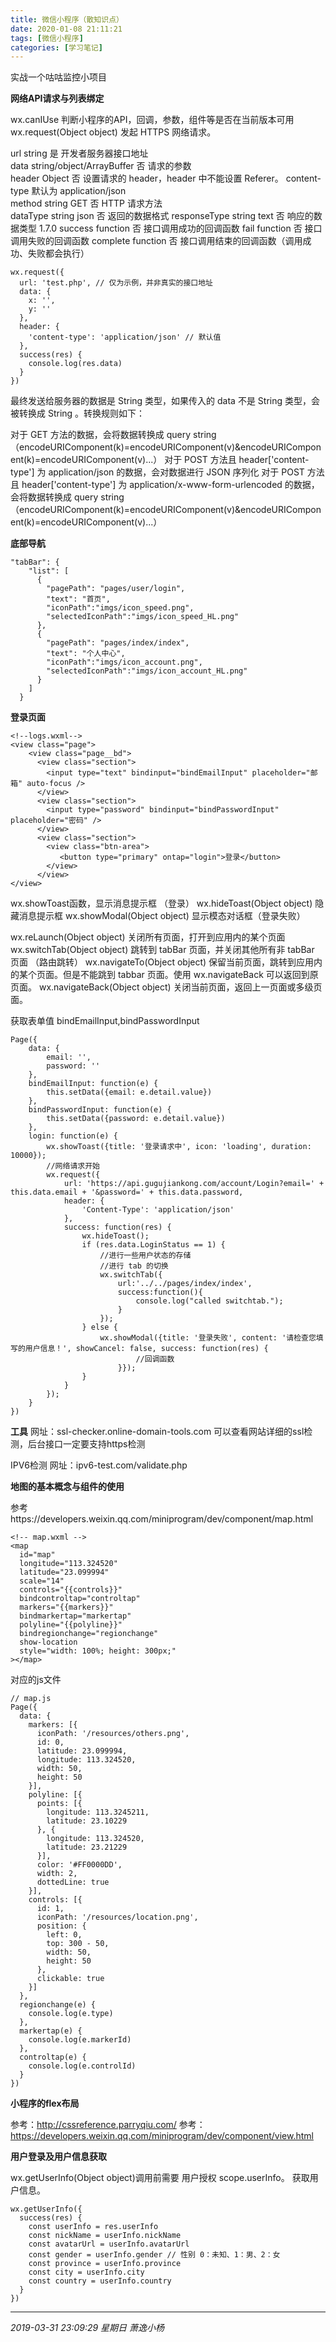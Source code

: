 ```yaml
---
title: 微信小程序（散知识点）
date: 2020-01-08 21:11:21
tags: [微信小程序]
categories: [学习笔记]
---
```


 实战一个咕咕监控小项目

<!--more-->

**网络API请求与列表绑定**

wx.canIUse	判断小程序的API，回调，参数，组件等是否在当前版本可用
wx.request(Object object)    发起 HTTPS 网络请求。

url	string		是	开发者服务器接口地址	
data	string/object/ArrayBuffer		否	请求的参数	
header	Object		否	设置请求的 header，header 中不能设置 Referer。
content-type 默认为 application/json	
method	string	GET	否	HTTP 请求方法	
dataType	string	json	否	返回的数据格式	
responseType	string	text	否	响应的数据类型	1.7.0
success	function		否	接口调用成功的回调函数	
fail	function		否	接口调用失败的回调函数	
complete	function		否	接口调用结束的回调函数（调用成功、失败都会执行）

```
wx.request({
  url: 'test.php', // 仅为示例，并非真实的接口地址
  data: {
    x: '',
    y: ''
  },
  header: {
    'content-type': 'application/json' // 默认值
  },
  success(res) {
    console.log(res.data)
  }
})
```

最终发送给服务器的数据是 String 类型，如果传入的 data 不是 String 类型，会被转换成 String 。转换规则如下：

对于 GET 方法的数据，会将数据转换成 query string（encodeURIComponent(k)=encodeURIComponent(v)&encodeURIComponent(k)=encodeURIComponent(v)...）
对于 POST 方法且 header['content-type'] 为 application/json 的数据，会对数据进行 JSON 序列化
对于 POST 方法且 header['content-type'] 为 application/x-www-form-urlencoded 的数据，会将数据转换成 query string （encodeURIComponent(k)=encodeURIComponent(v)&encodeURIComponent(k)=encodeURIComponent(v)...）

**底部导航**

```
"tabBar": {
    "list": [
      {
        "pagePath": "pages/user/login",
        "text": "首页",
        "iconPath":"imgs/icon_speed.png",
        "selectedIconPath":"imgs/icon_speed_HL.png"
      },
      {
        "pagePath": "pages/index/index",
        "text": "个人中心",
        "iconPath":"imgs/icon_account.png",
        "selectedIconPath":"imgs/icon_account_HL.png"
      }
    ]
  }
```

**登录页面**

```
<!--logs.wxml-->
<view class="page">
    <view class="page__bd">
      <view class="section">
        <input type="text" bindinput="bindEmailInput" placeholder="邮箱" auto-focus />
      </view>
      <view class="section">
        <input type="password" bindinput="bindPasswordInput" placeholder="密码" />
      </view>
      <view class="section">
        <view class="btn-area">
           <button type="primary" ontap="login">登录</button>
        </view>
      </view>
</view>
```
wx.showToast函数，显示消息提示框 （登录）
wx.hideToast(Object object)  隐藏消息提示框
wx.showModal(Object object)  显示模态对话框（登录失败）

wx.reLaunch(Object object)  关闭所有页面，打开到应用内的某个页面
wx.switchTab(Object object)  跳转到 tabBar 页面，并关闭其他所有非 tabBar 页面 （路由跳转）
wx.navigateTo(Object object)  保留当前页面，跳转到应用内的某个页面。但是不能跳到 tabbar 页面。使用 wx.navigateBack 可以返回到原页面。
wx.navigateBack(Object object)  关闭当前页面，返回上一页面或多级页面。

获取表单值 bindEmailInput,bindPasswordInput

```
Page({
	data: {
		email: '',
		password: ''
	},
	bindEmailInput: function(e) {
		this.setData({email: e.detail.value})
	},
	bindPasswordInput: function(e) {
		this.setData({password: e.detail.value})
	},
	login: function(e) {
		wx.showToast({title: '登录请求中', icon: 'loading', duration: 10000});
		//网络请求开始
		wx.request({
			url: 'https://api.gugujiankong.com/account/Login?email=' + this.data.email + '&password=' + this.data.password,
			header: {
				'Content-Type': 'application/json'
			},
			success: function(res) {
				wx.hideToast();
				if (res.data.LoginStatus == 1) {
					//进行一些用户状态的存储
					//进行 tab 的切换
					wx.switchTab({
						url:'../../pages/index/index',
						success:function(){
							console.log("called switchtab.");
						}
					});
				} else {
					wx.showModal({title: '登录失败', content: '请检查您填写的用户信息！', showCancel: false, success: function(res) {
							//回调函数
						}});
				}
			}
		});
	}
})

```

**工具**
网址：ssl-checker.online-domain-tools.com
可以查看网站详细的ssl检测，后台接口一定要支持https检测

IPV6检测
网址：ipv6-test.com/validate.php

**地图的基本概念与组件的使用**

参考https://developers.weixin.qq.com/miniprogram/dev/component/map.html

```
<!-- map.wxml -->
<map
  id="map"
  longitude="113.324520"
  latitude="23.099994"
  scale="14"
  controls="{{controls}}"
  bindcontroltap="controltap"
  markers="{{markers}}"
  bindmarkertap="markertap"
  polyline="{{polyline}}"
  bindregionchange="regionchange"
  show-location
  style="width: 100%; height: 300px;"
></map>
```

对应的js文件

```
// map.js
Page({
  data: {
    markers: [{
      iconPath: '/resources/others.png',
      id: 0,
      latitude: 23.099994,
      longitude: 113.324520,
      width: 50,
      height: 50
    }],
    polyline: [{
      points: [{
        longitude: 113.3245211,
        latitude: 23.10229
      }, {
        longitude: 113.324520,
        latitude: 23.21229
      }],
      color: '#FF0000DD',
      width: 2,
      dottedLine: true
    }],
    controls: [{
      id: 1,
      iconPath: '/resources/location.png',
      position: {
        left: 0,
        top: 300 - 50,
        width: 50,
        height: 50
      },
      clickable: true
    }]
  },
  regionchange(e) {
    console.log(e.type)
  },
  markertap(e) {
    console.log(e.markerId)
  },
  controltap(e) {
    console.log(e.controlId)
  }
})
```

**小程序的flex布局**

参考：http://cssreference.parryqiu.com/
参考：https://developers.weixin.qq.com/miniprogram/dev/component/view.html


**用户登录及用户信息获取**

wx.getUserInfo(Object object)调用前需要 用户授权 scope.userInfo。
获取用户信息。

```
wx.getUserInfo({
  success(res) {
    const userInfo = res.userInfo
    const nickName = userInfo.nickName
    const avatarUrl = userInfo.avatarUrl
    const gender = userInfo.gender // 性别 0：未知、1：男、2：女
    const province = userInfo.province
    const city = userInfo.city
    const country = userInfo.country
  }
})
```

------------

*2019-03-31 23:09:29 星期日
萧逸小杨*